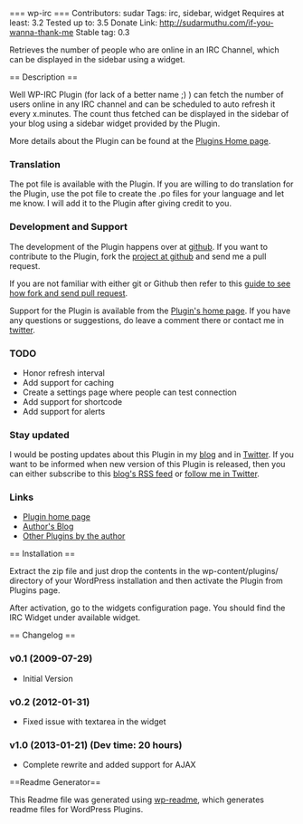 === wp-irc ===
Contributors: sudar 
Tags: irc, sidebar, widget
Requires at least: 3.2
Tested up to: 3.5
Donate Link: http://sudarmuthu.com/if-you-wanna-thank-me
Stable tag: 0.3
	
Retrieves the number of people who are online in an IRC Channel, which can be displayed in the sidebar using a widget.

== Description ==

Well WP-IRC Plugin (for lack of a better name ;) ) can fetch the number of users online in any IRC channel and can be scheduled to auto refresh it every x.minutes. The count thus fetched can be displayed in the sidebar of your blog using a sidebar widget provided by the Plugin.

More details about the Plugin can be found at the [Plugins Home page][1].

### Translation

The pot file is available with the Plugin. If you are willing to do translation for the Plugin, use the pot file to create the .po files for your language and let me know. I will add it to the Plugin after giving credit to you.

### Development and Support

The development of the Plugin happens over at [github][6]. If you want to contribute to the Plugin, fork the [project at github][6] and send me a pull request.

If you are not familiar with either git or Github then refer to this [guide to see how fork and send pull request](http://sudarmuthu.com/blog/contributing-to-project-hosted-in-github).

Support for the Plugin is available from the [Plugin's home page][1]. If you have any questions or suggestions, do leave a comment there or contact me in [twitter][2].

### TODO

- Honor refresh interval
- Add support for caching
- Create a settings page where people can test connection
- Add support for shortcode
- Add support for alerts

### Stay updated

I would be posting updates about this Plugin in my [blog][3] and in [Twitter][2]. If you want to be informed when new version of this Plugin is released, then you can either subscribe to this [blog's RSS feed][5] or [follow me in Twitter][2].

### Links

*   [Plugin home page][1]
*   [Author's Blog][3]
*   [Other Plugins by the author][4]

 [1]: http://sudarmuthu.com/wordpress/wp-irc
 [2]: http://twitter.com/sudarmuthu
 [3]: http://sudarmuthu.com/blog
 [4]: http://sudarmuthu.com/wordpress
 [5]: http://sudarmuthu.com/feed
 [6]: https://github.com/sudar/wp-irc

== Installation ==

Extract the zip file and just drop the contents in the wp-content/plugins/ directory of your WordPress installation and then activate the Plugin from Plugins page.

After activation, go to the widgets configuration page. You should find the IRC Widget under available widget.

== Changelog ==

### v0.1 (2009-07-29)
*   Initial Version

### v0.2 (2012-01-31)
*   Fixed issue with textarea in the widget

### v1.0 (2013-01-21) (Dev time: 20 hours)
* Complete rewrite and added support for AJAX

==Readme Generator== 

This Readme file was generated using <a href = 'http://sudarmuthu.com/wordpress/wp-readme'>wp-readme</a>, which generates readme files for WordPress Plugins.
